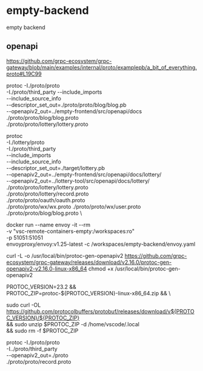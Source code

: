 # empty-backend
empty backend


## openapi
https://github.com/grpc-ecosystem/grpc-gateway/blob/main/examples/internal/proto/examplepb/a_bit_of_everything.proto#L19C99


protoc -I./proto/proto \
  -I./proto/third_party --include_imports \
  --include_source_info \
  --descriptor_set_out=./proto/proto/blog/blog.pb \
  --openapiv2_out=../empty-frontend/src/openapi/docs \
  ./proto/proto/blog/blog.proto \
  ./proto/proto/lottery/lottery.proto


protoc \
  -I./lottery/proto \
  -I./proto/third_party \
  --include_imports \
  --include_source_info \
  --descriptor_set_out=./target/lottery.pb \
  --openapiv2_out=../empty-frontend/src/openapi/docs/lottery/ \
  --openapiv2_out=../lottery-tool/src/openapi/docs/lottery/ \
  ./proto/proto/lottery/lottery.proto \
  ./proto/proto/lottery/record.proto \
  ./proto/proto/oauth/oauth.proto \
  ./proto/proto/wx/wx.proto
  ./proto/proto/wx/user.proto \
  ./proto/proto/blog/blog.proto \

docker run --name envoy -it --rm \
  -v "vsc-remote-containers-empty:/workspaces:ro" \
  -p 51051:51051 \
  envoyproxy/envoy:v1.25-latest -c /workspaces/empty-backend/envoy.yaml


curl -L -o /usr/local/bin/protoc-gen-openapiv2 https://github.com/grpc-ecosystem/grpc-gateway/releases/download/v2.16.0/protoc-gen-openapiv2-v2.16.0-linux-x86_64
chmod +x /usr/local/bin/protoc-gen-openapiv2


 PROTOC_VERSION=23.2 && \
 PROTOC_ZIP=protoc-${PROTOC_VERSION}-linux-x86_64.zip && \

sudo curl -OL https://github.com/protocolbuffers/protobuf/releases/download/v${PROTOC_VERSION}/${PROTOC_ZIP} \
    && sudo unzip $PROTOC_ZIP -d /home/vscode/.local \
    && sudo rm -f $PROTOC_ZIP


protoc -I./proto/proto \
  -I../proto/third_party \
  --openapiv2_out=./proto \
  ./proto/proto/record.proto